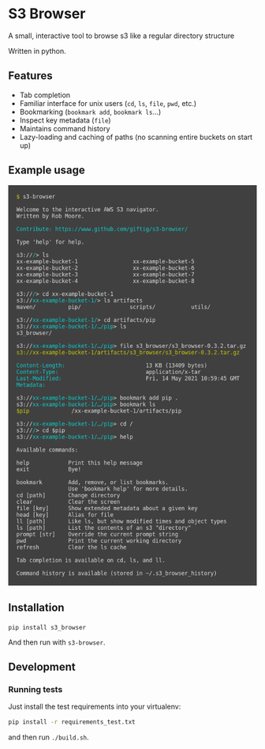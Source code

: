 # S3 Browser

A small, interactive tool to browse s3 like a regular directory structure

Written in python.

## Features
  * Tab completion
  * Familiar interface for unix users (`cd`, `ls`, `file`, `pwd`, etc.)
  * Bookmarking (`bookmark add`, `bookmark ls`...)
  * Inspect key metadata (`file`)
  * Maintains command history
  * Lazy-loading and caching of paths (no scanning entire buckets on start up)

## Example usage

![Usage example][usage-1]

## Installation

`pip install s3_browser`

And then run with `s3-browser`.

## Development

### Running tests

Just install the test requirements into your virtualenv:

```bash
pip install -r requirements_test.txt
```

and then run `./build.sh`.

[usage-1]: readme-resources/usage-1.png "Usage example"

